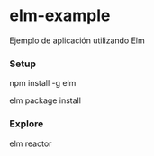# elm-example

Ejemplo de aplicación utilizando Elm

### Setup
npm install -g elm

elm package install

### Explore
elm reactor
